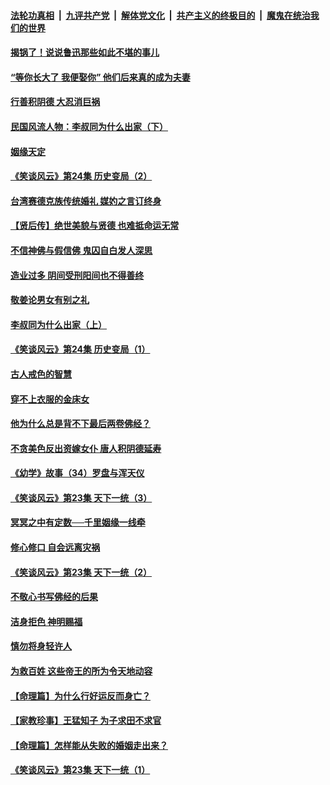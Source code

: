 ####  [法轮功真相](../../../../basic/blob/master/README.md?t=08202100) &nbsp;|&nbsp; [九评共产党](../../../../9ping.md/blob/master/README.md?t=08202100) &nbsp;|&nbsp; [解体党文化](../../../../jtdwh.md/blob/master/README.md?t=08202100)  &nbsp;|&nbsp; [共产主义的终极目的](../../../../gczydzjmd.md/blob/master/README.md?t=08202100) &nbsp;|&nbsp; [魔鬼在统治我们的世界](../../../../mgztzwmdsj.md/blob/master/README.md?t=08202100) 

#### [揭锅了！说说鲁迅那些如此不堪的事儿](../pages/prog647/a102647672.md?t=08202100) 

#### [“等你长大了 我便娶你” 他们后来真的成为夫妻](../pages/prog647/a102647657.md?t=08202100) 

#### [行善积阴德 大忍消巨祸](../pages/prog647/a102647644.md?t=08202100) 

#### [民国风流人物：李叔同为什么出家（下）](../pages/prog647/a102647636.md?t=08202100) 

#### [姻缘天定](../pages/prog647/a102646895.md?t=08202100) 

#### [《笑谈风云》第24集 历史变局（2）](../pages/prog647/a102646879.md?t=08202100) 

#### [台湾赛德克族传统婚礼 媒妁之言订终身](../pages/prog647/a102646649.md?t=08202100) 

#### [【贤后传】绝世美貌与贤德 也难抵命运无常](../pages/prog647/a102646047.md?t=08202100) 

#### [不信神佛与假信佛 鬼囚自白发人深思](../pages/prog647/a102646033.md?t=08202100) 

#### [造业过多 阴间受刑阳间也不得善终](../pages/prog647/a102646010.md?t=08202100) 

#### [敬姜论男女有别之礼](../pages/prog647/a102645258.md?t=08202100) 

#### [李叔同为什么出家（上）](../pages/prog647/a102645242.md?t=08202100) 

#### [《笑谈风云》第24集 历史变局（1）](../pages/prog647/a102645211.md?t=08202100) 

#### [古人戒色的智慧](../pages/prog647/a102644639.md?t=08202100) 

#### [穿不上衣服的金床女](../pages/prog647/a102644620.md?t=08202100) 

#### [他为什么总是背不下最后两卷佛经？](../pages/prog647/a102644587.md?t=08202100) 

#### [不贪美色反出资嫁女仆 唐人积阴德延寿](../pages/prog647/a102643957.md?t=08202100) 

#### [《幼学》故事（34）罗盘与浑天仪](../pages/prog647/a102643951.md?t=08202100) 

#### [《笑谈风云》第23集 天下一统（3）](../pages/prog647/a102643937.md?t=08202100) 

#### [冥冥之中有定数──千里姻缘一线牵](../pages/prog647/a102643074.md?t=08202100) 

#### [修心修口 自会远离灾祸](../pages/prog647/a102643036.md?t=08202100) 

#### [《笑谈风云》第23集 天下一统（2）](../pages/prog647/a102643014.md?t=08202100) 

#### [不敬心书写佛经的后果](../pages/prog647/a102642368.md?t=08202100) 

#### [洁身拒色 神明赐福](../pages/prog647/a102642363.md?t=08202100) 

#### [慎勿将身轻许人](../pages/prog647/a102642222.md?t=08202100) 

#### [为救百姓 这些帝王的所为令天地动容](../pages/prog647/a102642052.md?t=08202100) 

#### [【命理篇】为什么行好运反而身亡？](../pages/prog647/a102641592.md?t=08202100) 

#### [【家教珍事】王猛知子 为子求田不求官](../pages/prog647/a102641580.md?t=08202100) 

#### [【命理篇】怎样能从失败的婚姻走出来？](../pages/prog647/a102640802.md?t=08202100) 

#### [《笑谈风云》第23集 天下一统（1）](../pages/prog647/a102640791.md?t=08202100) 

